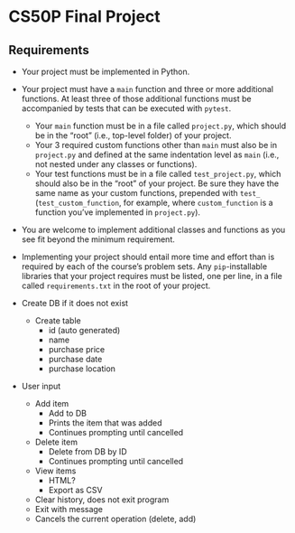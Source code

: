 # CS50P Final Project

## Requirements
* Your project must be implemented in Python.
* Your project must have a `main` function and three or more additional functions. At least three of those additional functions must be accompanied by tests that can be executed with `pytest`.
    * Your `main` function must be in a file called `project.py`, which should be in the “root” (i.e., top-level folder) of your project.
    * Your 3 required custom functions other than `main` must also be in `project.py` and defined at the same indentation level as `main` (i.e., not nested under any classes or functions).
    * Your test functions must be in a file called `test_project.py`, which should also be in the “root” of your project. Be sure they have the same name as your custom functions, prepended with `test_` (`test_custom_function`, for example, where `custom_function` is a function you’ve implemented in `project.py`).
* You are welcome to implement additional classes and functions as you see fit beyond the minimum requirement.
* Implementing your project should entail more time and effort than is required by each of the course’s problem sets.
Any `pip`-installable libraries that your project requires must be listed, one per line, in a file called `requirements.txt` in the root of your project.


* Create DB if it does not exist
    * Create table
        * id (auto generated)
        * name
        * purchase price
        * purchase date
        * purchase location
* User input
    * Add item
        * Add to DB
        * Prints the item that was added
        * Continues prompting until cancelled
    * Delete item
        * Delete from DB by ID
        * Continues prompting until cancelled
    * View items
        * HTML?
        * Export as CSV
    * Clear history, does not exit program
    * Exit with message
    * Cancels the current operation (delete, add)